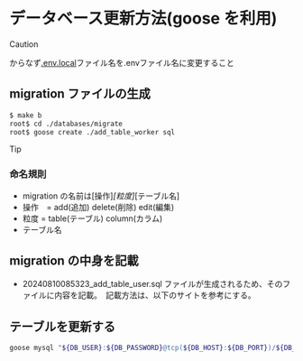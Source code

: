 # データベース更新方法(goose を利用)
> [!CAUTION]
> からなず[.env.local](../build/.env.local)ファイル名を.envファイル名に変更すること


## migration ファイルの生成

```bash
$ make b
root$ cd ./databases/migrate
root$ goose create ./add_table_worker sql
```

> [!TIP]
> ### 命名規則
> - migration の名前は[操作]_[粒度]_[テーブル名]  
> - 操作　= add(追加) delete(削除) edit(編集)  
> - 粒度 = table(テーブル) column(カラム)  
> - テーブル名

## migration の中身を記載

- 20240810085323_add_table_user.sql ファイルが生成されるため、そのファイルに内容を記載。　記載方法は、以下のサイトを参考にする。

## テーブルを更新する

```bash
goose mysql "${DB_USER}:${DB_PASSWORD}@tcp(${DB_HOST}:${DB_PORT})/${DB_NAME}" up
```
